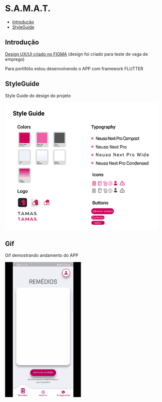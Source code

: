 # S.A.M.A.T. 


* [Introdução](#Introdução)
* [StyleGuide](#StyleGuide)

## Introdução

[Design UX/UI criado no FIGMA](https://www.figma.com/proto/XExdzxxiE84GWugTI3d2Ih/T.A.M.A.S.?node-id=0%3A1&scaling=scale-down&page-id=0%3A1&starting-point-node-id=111%3A236) (design foi criado para teste de vaga de emprego)

Para portifólio estou desenvolvendo o APP com framework FLUTTER

## StyleGuide

Style Guide do design do projeto

<p float="left">
  <img src="/screens/styleguide.png" width="700" />

## Gif
Gif demostrando andamento do APP
<p float="left">
    <img src="/screens/gif.gif" width="250" />
